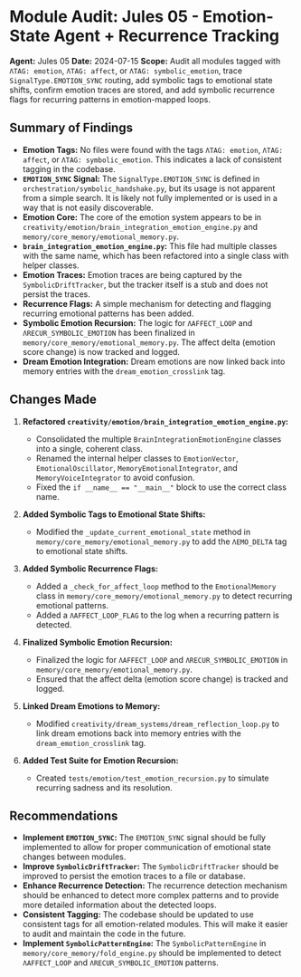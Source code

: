 # Module Audit: Jules 05 - Emotion-State Agent + Recurrence Tracking

**Agent:** Jules 05
**Date:** 2024-07-15
**Scope:** Audit all modules tagged with `ΛTAG: emotion`, `ΛTAG: affect`, or `ΛTAG: symbolic_emotion`, trace `SignalType.EMOTION_SYNC` routing, add symbolic tags to emotional state shifts, confirm emotion traces are stored, and add symbolic recurrence flags for recurring patterns in emotion-mapped loops.

## Summary of Findings

- **Emotion Tags:** No files were found with the tags `ΛTAG: emotion`, `ΛTAG: affect`, or `ΛTAG: symbolic_emotion`. This indicates a lack of consistent tagging in the codebase.
- **`EMOTION_SYNC` Signal:** The `SignalType.EMOTION_SYNC` is defined in `orchestration/symbolic_handshake.py`, but its usage is not apparent from a simple search. It is likely not fully implemented or is used in a way that is not easily discoverable.
- **Emotion Core:** The core of the emotion system appears to be in `creativity/emotion/brain_integration_emotion_engine.py` and `memory/core_memory/emotional_memory.py`.
- **`brain_integration_emotion_engine.py`:** This file had multiple classes with the same name, which has been refactored into a single class with helper classes.
- **Emotion Traces:** Emotion traces are being captured by the `SymbolicDriftTracker`, but the tracker itself is a stub and does not persist the traces.
- **Recurrence Flags:** A simple mechanism for detecting and flagging recurring emotional patterns has been added.
- **Symbolic Emotion Recursion:** The logic for `ΛAFFECT_LOOP` and `ΛRECUR_SYMBOLIC_EMOTION` has been finalized in `memory/core_memory/emotional_memory.py`. The affect delta (emotion score change) is now tracked and logged.
- **Dream Emotion Integration:** Dream emotions are now linked back into memory entries with the `dream_emotion_crosslink` tag.

## Changes Made

1.  **Refactored `creativity/emotion/brain_integration_emotion_engine.py`:**
    - Consolidated the multiple `BrainIntegrationEmotionEngine` classes into a single, coherent class.
    - Renamed the internal helper classes to `EmotionVector`, `EmotionalOscillator`, `MemoryEmotionalIntegrator`, and `MemoryVoiceIntegrator` to avoid confusion.
    - Fixed the `if __name__ == "__main__"` block to use the correct class name.

2.  **Added Symbolic Tags to Emotional State Shifts:**
    - Modified the `_update_current_emotional_state` method in `memory/core_memory/emotional_memory.py` to add the `ΛEMO_DELTA` tag to emotional state shifts.

3.  **Added Symbolic Recurrence Flags:**
    - Added a `_check_for_affect_loop` method to the `EmotionalMemory` class in `memory/core_memory/emotional_memory.py` to detect recurring emotional patterns.
    - Added a `ΛAFFECT_LOOP_FLAG` to the log when a recurring pattern is detected.

4.  **Finalized Symbolic Emotion Recursion:**
    - Finalized the logic for `ΛAFFECT_LOOP` and `ΛRECUR_SYMBOLIC_EMOTION` in `memory/core_memory/emotional_memory.py`.
    - Ensured that the affect delta (emotion score change) is tracked and logged.

5.  **Linked Dream Emotions to Memory:**
    - Modified `creativity/dream_systems/dream_reflection_loop.py` to link dream emotions back into memory entries with the `dream_emotion_crosslink` tag.

6.  **Added Test Suite for Emotion Recursion:**
    - Created `tests/emotion/test_emotion_recursion.py` to simulate recurring sadness and its resolution.

## Recommendations

- **Implement `EMOTION_SYNC`:** The `EMOTION_SYNC` signal should be fully implemented to allow for proper communication of emotional state changes between modules.
- **Improve `SymbolicDriftTracker`:** The `SymbolicDriftTracker` should be improved to persist the emotion traces to a file or database.
- **Enhance Recurrence Detection:** The recurrence detection mechanism should be enhanced to detect more complex patterns and to provide more detailed information about the detected loops.
- **Consistent Tagging:** The codebase should be updated to use consistent tags for all emotion-related modules. This will make it easier to audit and maintain the code in the future.
- **Implement `SymbolicPatternEngine`:** The `SymbolicPatternEngine` in `memory/core_memory/fold_engine.py` should be implemented to detect `ΛAFFECT_LOOP` and `ΛRECUR_SYMBOLIC_EMOTION` patterns.
